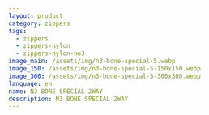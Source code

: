 ```yaml
---
layout: product
category: zippers
tags:
  - zippers
  - zippers-nylon
  - zippers-nylon-no3
image_main: /assets/img/n3-bone-special-5.webp
image_150: /assets/img/n3-bone-special-5-150x150.webp
image_300: /assets/img/n3-bone-special-5-300x300.webp
language: en
name: N3 BONE SPECIAL 2WAY
description: N3 BONE SPECIAL 2WAY
---
```

